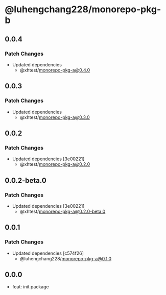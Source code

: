# @luhengchang228/monorepo-pkg-b

## 0.0.4

### Patch Changes

- Updated dependencies
  - @xhtest/monorepo-pkg-a@0.4.0

## 0.0.3

### Patch Changes

- Updated dependencies
  - @xhtest/monorepo-pkg-a@0.3.0

## 0.0.2

### Patch Changes

- Updated dependencies [3e00221]
  - @xhtest/monorepo-pkg-a@0.2.0

## 0.0.2-beta.0

### Patch Changes

- Updated dependencies [3e00221]
  - @xhtest/monorepo-pkg-a@0.2.0-beta.0

## 0.0.1

### Patch Changes

- Updated dependencies [c574f26]
  - @luhengchang228/monorepo-pkg-a@0.1.0

## 0.0.0

- feat: init package
